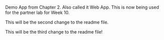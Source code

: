 Demo App from Chapter 2.  Also called it Web App.  This is now being used for the partner lab for Week 10.

This will be the second change to the readme file.

This will be the third change to the readme file!